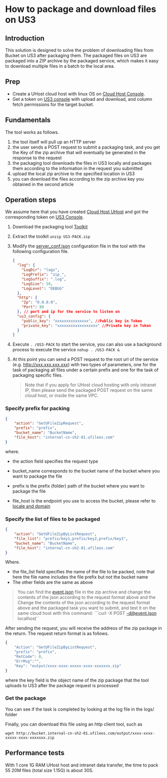 # How to package and download files on US3

## Introduction

This solution is designed to solve the problem of downloading files from Bucket on US3 after packaging them. The packaged files on US3 are packaged into a ZIP archive by the packaged service, which makes it easy to download multiple files in a batch to the local area.

## Prep

* Create a UHost cloud host with linux OS on [Cloud Host Console](https://console.ucloud.cn/uhost/uhost).
* Get a token on [US3 console](https://console.ucloud.cn/ufile/token) with upload and download, and column fetch permissions for the target bucket.

## Fundamentals

The tool works as follows.

1. the tool itself will pull up an HTTP server
2. the user sends a POST request to submit a packaging task, and you get the Key of the zip archive that will eventually be generated in the response to the request
3. the packaging tool downloads the files in US3 locally and packages them according to the information in the request you submitted
4. upload the local zip archive to the specified location in US3
5. you can download the files according to the zip archive key you obtained in the second article

## Operation steps

We assume here that you have created [Cloud Host UHost](https://console.ucloud.cn/uhost/uhost) and got the corresponding token on [US3 Console](https://console.ucloud.cn/ufile/token).

1. Download the packaging tool [Toolkit](https://github.com/ufilesdk-dev/ufile-pack/releases/)

2. Extract the toolkit `unzip US3-PACK.zip`

3. Modify the [server_conf.json](https://github.com/ufilesdk-dev/ufile-pack/blob/main/server_conf.json) configuration file in the tool with the following configuration file.

   ````json
   {
     "log": {
       "LogDir": "logs",
       "LogPrefix": "zip_",
       "LogSuffix": ".log",
       "LogSize": 50,
       "LogLevel": "DEBUG"
     },
     "http": {
       "Ip": "0.0.0.0",
       "Port": 80
     }, // port and ip for the service to listen on
     "us3_config": {
       "public_key": "xxxxxxxxxxxxxxx", //Public key in Token
       "private_key": "xxxxxxxxxxxxxxxxxx" //Private key in Token
     }
   }
   ````



4. Execute `. /US3-PACK` to start the service, you can also use a background process to execute the service `nohup . /US3-PACK &`

5. At this point you can send a POST request to the root url of the service (e.g. http://xxx.xxx.xxx.xxx) with two types of parameters, one for the task of packaging all files under a certain prefix and one for the task of packaging specific files.

   > Note that if you apply for UHost cloud hosting with only intranet IP, then please send the packaged POST request on the same cloud host, or inside the same VPC.

### Specify prefix for packing

   ```json
   {
       "action": "GetUFileZipRequest",
       "prefix": "prefix",
       "bucket_name": "BucketName",
       "file_host": "internal-cn-sh2-01.ufileos.com"
   }
   ```

   where.

   * the action field specifies the request type

   * bucket_name corresponds to the bucket name of the bucket where you want to package the file

   * prefix is the prefix (folder) path of the bucket where you want to package the file

   * file_host is the endpoint you use to access the bucket, please refer to [locale and domain](https://docs.ucloud.cn/ufile/introduction/region)

### Specify the list of files to be packaged

   ```json
   {
       "action": "GetUFileZipByListRequest",
       "file_list": "prefix/key1,prefix/key2,prefix/key3",
       "bucket_name": "BucketName",
       "file_host": "internal-cn-sh2-01.ufileos.com"
   }
   ```

   Where.
   * the file_list field specifies the name of the file to be packed, note that here the file name includes the file prefix but not the bucket name
   * The other fields are the same as above

> You can find the [event.json](https://github.com/ufilesdk-dev/ufile-pack/blob/main/event.json) file in the zip archive and change the contents of the json according to the request format above and the Change the contents of the json according to the request format above and the packaged task you want to submit, and test it on the same cloud host with this command: ```curl -X POST -d@event.json localhost``

After sending the request, you will receive the address of the zip package in the return. The request return format is as follows.

````javascript
{
    "Action": "GetUFileZipByListRequest",
    "prefix": "prefix",
    "RetCode": 0,
    "ErrMsg":"",
    "Key": "output/xxxx-xxxx-xxxxx-xxxx-xxxxxxx.zip"
}
````

where the key field is the object name of the zip package that the tool uploads to US3 after the package request is processed

### Get the package

You can see if the task is completed by looking at the log file in the logs/ folder

Finally, you can download this file using an http client tool, such as

`wget http://bucket.internal-cn-sh2-01.ufileos.com/output/xxxx-xxxx-xxxxx-xxxx-xxxxxxx.zip`

## Performance tests

With 1 core 1G RAM UHost host and intranet data transfer, the time to pack 55 20M files (total size 1.15G) is about 30S.